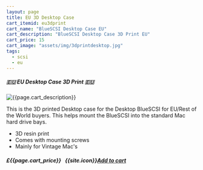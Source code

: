 ```yaml
---
layout: page
title: EU 3D Desktop Case
cart_itemid: eu3dprint
cart_name: "BlueSCSI Desktop Case EU"
cart_description: "BlueSCSI Desktop Case 3D Print EU"
cart_price: 15
cart_image: "assets/img/3dprintdesktop.jpg"
tags: 
  - scsi
  - eu
---
```


##### 🇪🇺 EU Desktop Case 3D Print 🇪🇺

![{{page.cart_description}}]({{page.cart_image}})

This is the 3D printed Desktop case for the Desktop BlueSCSI for EU/Rest of the World buyers. This helps mount the BlueSCSI into the standard Mac hard drive bays.

* 3D resin print
* Comes with mounting screws
* Mainly for Vintage Mac's

##### £{{page.cart_price}} &nbsp; {{site.icon}}[Add to cart](/cart#{{page.cart_itemid}})